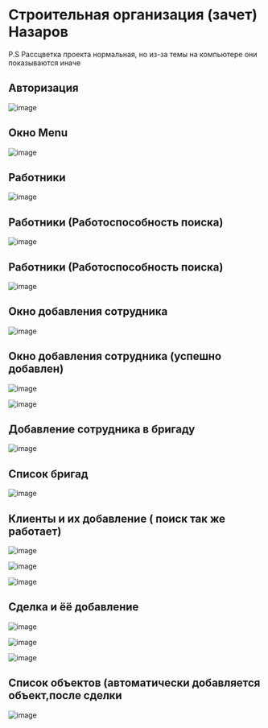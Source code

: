 <h1>Строительная организация (зачет) Назаров</h1>
P.S Рассцветка проекта нормальная, но из-за темы на компьютере они показываются иначе
<h2>Авторизация</h2>

![image](https://user-images.githubusercontent.com/94895241/171838130-a9aa55a6-f3ee-4162-9755-b2b5446411dc.png)

<h2>Окно Menu</h2>

![image](https://user-images.githubusercontent.com/94895241/171838152-167acef4-3ae0-4e48-83c2-b676962a0aa5.png)

<h2>Работники</h2>

![image](https://user-images.githubusercontent.com/94895241/171838211-2296c77b-901d-48ac-b2dd-1ef093068126.png)

<h2>Работники (Работоспособность поиска)</h2>

![image](https://user-images.githubusercontent.com/94895241/171838283-0008afbe-bbef-49ea-ac3f-6343b180bd33.png)

<h2>Работники (Работоспособность поиска)</h2>

![image](https://user-images.githubusercontent.com/94895241/171838346-c1563e29-4ece-4e16-b76b-3c2af53b568a.png)

<h2>Окно добавления сотрудника</h2>

![image](https://user-images.githubusercontent.com/94895241/171838428-fa9d989f-1561-4375-9e1f-81167c9613e4.png)

<h2>Окно добавления сотрудника (успешно добавлен)</h2>

![image](https://user-images.githubusercontent.com/94895241/171838585-4f517134-3544-4bff-895e-e90b19bd66c4.png)

![image](https://user-images.githubusercontent.com/94895241/171838615-7e72649c-6950-4c3a-922b-406361ff0c7c.png)

<h2>Добавление сотрудника в бригаду</h2>


![image](https://user-images.githubusercontent.com/94895241/171838651-4be03648-9f2a-4974-aa0e-3ba000d92d47.png)

<h2>Список бригад</h2>

![image](https://user-images.githubusercontent.com/94895241/171838731-defbf65b-a49c-498e-b287-bf59e2fee5e5.png)


<h2>Клиенты и их добавление ( поиск так же работает)</h2>


![image](https://user-images.githubusercontent.com/94895241/171838776-b9882225-54a1-4375-9ee1-0fffcbaa3648.png)

![image](https://user-images.githubusercontent.com/94895241/171838787-cebf7e7d-2c42-4e0a-9c98-8d2a84d6fc03.png)

![image](https://user-images.githubusercontent.com/94895241/171919182-cdb53181-9bfc-4462-bc12-848d0fde03e0.png)


<h2>Сделка и ёё добавление</h2>


![image](https://user-images.githubusercontent.com/94895241/171919059-7f6d6037-528c-4b0a-820e-e876f660ab7d.png)
 
 
 ![image](https://user-images.githubusercontent.com/94895241/171919137-82e566b2-8009-49e9-99aa-d276ab0eb12f.png)

![image](https://user-images.githubusercontent.com/94895241/171919579-df67f3a4-1dac-417d-acb7-cffbae8bf6a8.png)




<h2>Список объектов (автоматически добавляется объект,после сделки</h2>


![image](https://user-images.githubusercontent.com/94895241/171919470-c877e4fe-2d19-4f63-a4b9-a1ab32c31b48.png)




 

      




